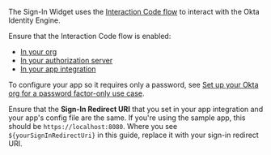 The Sign-In Widget uses the [Interaction Code flow](/docs/concepts/interaction-code/) to interact with the Okta Identity Engine.

Ensure that the Interaction Code flow is enabled:

* [In your org](/docs/guides/implement-grant-type/interactioncode/main/#enable-interaction-code-grant-for-your-org)
* [In your authorization server](/docs/journeys/set-up-org/#enable-interaction-code-for-a-custom-authorization-server)
* [In your app integration](/docs/guides/oie-embedded-common-org-setup/java/main/#create-an-application)

To configure your app so it requires only a password, see [Set up your Okta org for a password factor-only use case](/docs/journeys/set-up-org/#set-up-your-okta-org-for-a-password-factor-only-use-case).

Ensure that the **Sign-In Redirect URI** that you set in your app integration and your app's config file are the same. If you're using the sample app, this should be `https://localhost:8080`. Where you see `${yourSignInRedirectUri}` in this guide, replace it with your sign-in redirect URI.
